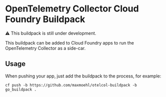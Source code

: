 # OpenTelemetry Collector Cloud Foundry Buildpack

:warning: This buildpack is still under development.

This buildpack can be added to Cloud Foundry apps to run the OpenTelemetry Collector as a side-car.

## Usage

When pushing your app, just add the buildpack to the process, for example:

```
cf push -b https://github.com/maxmoehl/otelcol-buildpack -b go_buildpack .
```
